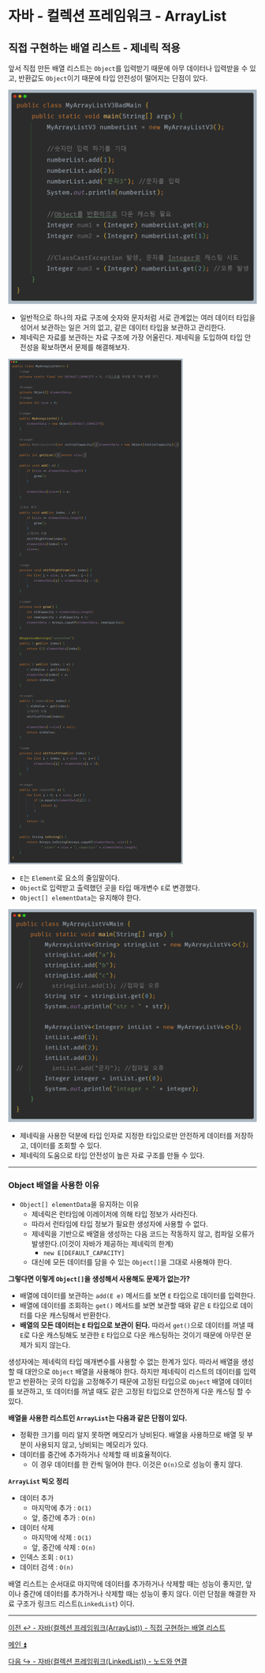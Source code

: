 # 자바 - 컬렉션 프레임워크 - ArrayList

## 직접 구현하는 배열 리스트 - 제네릭 적용

앞서 직접 만든 배열 리스트는 `Object`를 입력받기 때문에 아무 데이터나 입력받을 수 있고, 반환값도 `Object`이기 때문에 타입 안전성이 떨어지는 단점이 있다.

![img_24.png](image/img_24.png)

- 일반적으로 하나의 자료 구조에 숫자와 문자처럼 서로 관계없는 여러 데이터 타입을 섞어서 보관하는 일은 거의 없고, 같은 데이터 타입을 보관하고 관리한다.
- 제네릭은 자료를 보관하는 자료 구조에 가장 어울린다. 제네릭을 도입하여 타입 안전성을 확보하면서 문제를 해결해보자.

![img_25.png](image/img_25.png)

- `E`는 `Element`로 요소의 줄임말이다.
- `Object`로 입력받고 출력했던 곳을 타입 매개변수 `E`로 변경했다.
- `Object[] elementData`는 유지해야 한다.

![img_26.png](image/img_26.png)

- 제네릭을 사용한 덕분에 타입 인자로 지정한 타입으로만 안전하게 데이터를 저장하고, 데이터를 조회할 수 있다.
- 제네릭의 도움으로 타입 안전성이 높은 자료 구조를 만들 수 있다.

---

### Object 배열을 사용한 이유

- `Object[] elementData`을 유지하는 이유
  - 제네릭은 런타임에 이레이저에 의해 타입 정보가 사라진다.
  - 따라서 런타임에 타입 정보가 필요한 생성자에 사용할 수 없다. 
  - 제네릭을 기반으로 배열을 생성하는 다음 코드는 작동하지 않고, 컴파일 오류가 발생한다.(이것이 자바가 제공하는 제네릭의 한계)
    - `new E[DEFAULT_CAPACITY]`
  - 대신에 모든 데이터를 담을 수 있는 `Object[]`을 그대로 사용해야 한다.

**그렇다면 이렇게 `Object[]`을 생성해서 사용해도 문제가 없는가?**    
- 배열에 데이터를 보관하는 `add(E e)` 메서드를 보면 `E` 타입으로 데이터를 입력한다.
- 배열에 데이터를 조회하는 `get()` 메서드를 보면 보관할 때와 같은 `E` 타입으로 데이터를 다운 캐스팅해서 반환한다.
- **배열의 모든 데이터는 `E` 타입으로 보관이 된다.** 따라서 `get()`으로 데이터를 꺼낼 때 `E`로 다운 캐스팅해도 보관한 `E` 타입으로 다운 캐스팅하는 것이기 때문에 
    아무런 문제가 되지 않는다.

생성자에는 제네릭의 타입 매개변수를 사용할 수 없는 한계가 있다. 따라서 배열을 생성할 때 대안으로 `Object` 배열을 사용해야 한다. 하지만 제네릭이 리스트의 데이터를
입력 받고 반환하는 곳의 타입을 고정해주기 때문에 고정된 타입으로 `Object` 배열에 데이터를 보관하고, 또 데이터를 꺼낼 때도 같은 고정된 타입으로 안전하게 다운 캐스팅 할 수 있다.

**배열을 사용한 리스트인 `ArrayList`는 다음과 같은 단점이 있다.**
- 정확한 크기를 미리 알지 못하면 메모리가 낭비된다. 배열을 사용하므로 배열 뒷 부분이 사용되지 않고, 낭비되는 메모리가 있다.
- 데이터를 중간에 추가하거나 삭제할 때 비효율적이다.
  - 이 경우 데이터를 한 칸씩 밀어야 한다. 이것은 `O(n)`으로 성능이 좋지 않다.

**`ArrayList` 빅오 정리**
- 데이터 추가
  - 마지막에 추가 : `O(1)`
  - 앞, 중간에 추가 : `O(n)`
- 데이터 삭제
  - 마지막에 삭제 : `O(1)`
  - 앞, 중간에 삭제 : `O(n)`
- 인덱스 조회 : `O(1)`
- 데이터 검색 : `O(n)`

배열 리스트는 순서대로 마지막에 데이터를 추가하거나 삭제할 때는 성능이 좋지만, 앞이나 중간에 데이터를 추가하거나 삭제할 때는 성능이 좋지 않다.
이런 단점을 해결한 자료 구조가 링크드 리스트(`LinkedList`) 이다.

---

[이전 ↩️ - 자바(컬렉션 프레임워크(ArrayList)) - 직접 구현하는 배열 리스트](https://github.com/genesis12345678/TIL/blob/main/Java/mid_2/jcf/arraylist/ArrayList.md)

[메인 ⏫](https://github.com/genesis12345678/TIL/blob/main/Java/mid_2/Main.md)

[다음 ↪️ - 자바(컬렉션 프레임워크(LinkedList)) - 노드와 연결](https://github.com/genesis12345678/TIL/blob/main/Java/mid_2/jcf/linkedlist/Node.md)